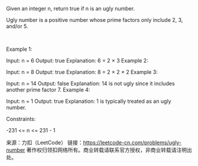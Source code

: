 <!--
 * @Author       : zc
 * @Date         : 2021-04-10 20:30:35
 * @LastEditors  : zc
 * @LastEditTime : 2021-04-10 20:30:46
 * @Description  : file content
 * @FilePath     : \leetcode\0263\README.md
-->
Given an integer n, return true if n is an ugly number.

Ugly number is a positive number whose prime factors only include 2, 3, and/or 5.

 

Example 1:

Input: n = 6
Output: true
Explanation: 6 = 2 × 3
Example 2:

Input: n = 8
Output: true
Explanation: 8 = 2 × 2 × 2
Example 3:

Input: n = 14
Output: false
Explanation: 14 is not ugly since it includes another prime factor 7.
Example 4:

Input: n = 1
Output: true
Explanation: 1 is typically treated as an ugly number.
 

Constraints:

-231 <= n <= 231 - 1

来源：力扣（LeetCode）
链接：https://leetcode-cn.com/problems/ugly-number
著作权归领扣网络所有。商业转载请联系官方授权，非商业转载请注明出处。